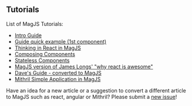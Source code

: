 ## Tutorials

List of MagJS Tutorials:

- [Intro Guide](//github.com/magnumjs/mag.js/blob/master/examples/tutorials/build-with-magjs-tutorial.md)
- [Guide quick example (1st component)](http://rawgit.com/magnumjs/mag.js/master/examples/tutorials/guide-quick-example.html)
- [Thinking in React in MagJS](https://github.com/magnumjs/mag.js/blob/master/examples/tutorials/thinking-in-react-in-magjs.md)
- [Composing Components](//github.com/magnumjs/mag.js/blob/master/examples/tutorials/compositional-inheritance.md)
- [Stateless Components](https://github.com/magnumjs/mag.js/blob/master/examples/tutorials/stateless-components.md)
- [MagJS version of James Longs' "why react is awesome"](http://rawgit.com/magnumjs/mag.js/master/examples/tutorials/james-awesome.html)
- [Dave's Guide - converted to MagJS](http://rawgit.com/magnumjs/mag.js/master/examples/tutorials/daves-guide.html)
- [Mithril Simple Application in MagJS](https://github.com/magnumjs/mag.js/blob/master/examples/tutorials/simple-application.md)


Have an idea for a new article or a suggestion to convert a different article to MagJS such as react, angular or Mithril?
Please submit a <a href="https://github.com/magnumjs/mag.js/issues/new">new issue</a>!
